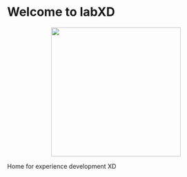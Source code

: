 # Welcome to labXD

<p align="center">
  <img width="300px" src="https://labxd.com/cover.png" />
</p>

Home for experience development XD
